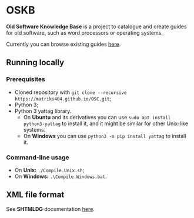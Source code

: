 # OSKB
**Old Software Knowledge Base** is a project to catalogue and create guides for old software, such as word processors or operating systems.

Currently you can browse existing guides [here](https://matriks404.github.io/OSC).

## Running locally

### Prerequisites

* Cloned repository with `git clone --recursive https://matriks404.github.io/OSC.git`;
* Python 3;
* Python 3 yattag library.
  * On **Ubuntu** and its derivatives you can use `sudo apt install python3-yattag` to install it, and it might be similar for other Unix-like systems.
  * On **Windows** you can use `python3 -m pip install yattag` to install it.

 ### Command-line usage
* On **Unix:** `./Compile.Unix.sh`;
* On **Windows:** `.\Compile.Windows.bat`.

## XML file format
See **SHTMLDG** documentation [here](https://github.com/Matriks404/SHTMLDG?tab=readme-ov-file#xml-file-format).

